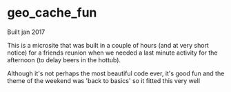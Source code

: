 # geo_cache_fun

Built jan 2017


This is a microsite that was built in a couple of hours (and at very short notice) for a friends reunion 
when we needed a last minute activity for the afternoon (to delay beers in the hottub).

Although it's not perhaps the most beautiful code ever, it's good fun and the theme of the weekend was 'back to basics'
so it fitted this very well

